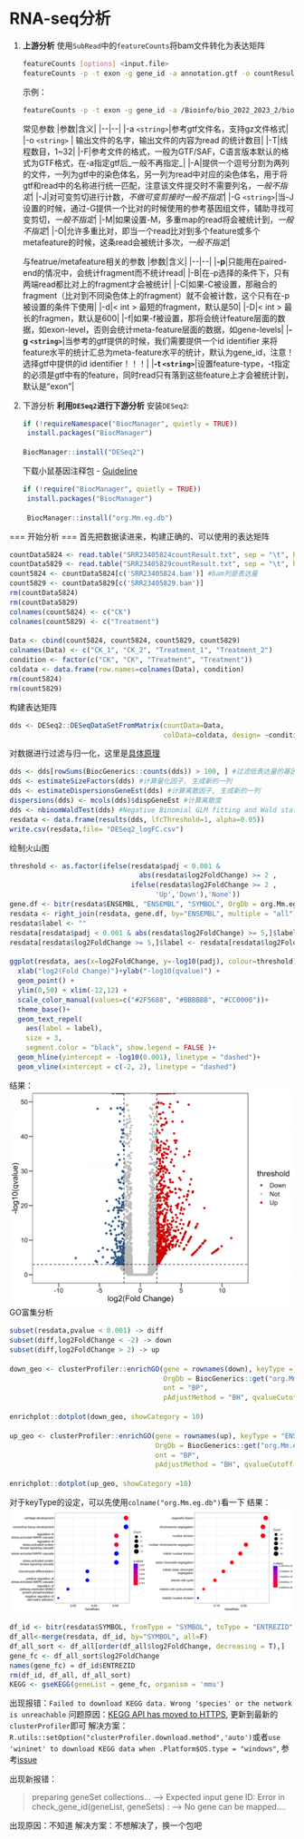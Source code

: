 # RNA-seq分析

1. __上游分析__
使用`SubRead`中的`featureCounts`将bam文件转化为表达矩阵
    ```sh
    featureCounts [options] <input.file>
    featureCounts -p -t exon -g gene_id -a annotation.gtf -o countResult.txt input.PE.bam
    ```
    示例：
    ```sh
    featureCounts -p -t exon -g gene_id -a /Bioinfo/bio_2022_2023_2/bio_nchen/Reference/Mus_musculus.GRCm39.109.chr.gtf -T 20 -o SRR23405824countResult.txt SRR23405824.bam
    ```
    常见参数
    |参数|含义|
    |--|--|
    |-a `<string>`|参考gtf文件名，支持gz文件格式|
    |-o `<string>` | 输出文件的名字，输出文件的内容为read 的统计数目|
    |-T|线程数目，1~32|
    |-F|参考文件的格式，一般为GTF/SAF，C语言版本默认的格式为GTF格式，在-a指定gtf后_一般不再指定_|
    |-A|提供一个逗号分割为两列的文件，一列为gtf中的染色体名，另一列为read中对应的染色体名，用于将gtf和read中的名称进行统一匹配，注意该文件提交时不需要列名，_一般不指定_|
    |-J|对可变剪切进行计数，_不做可变剪接时一般不指定_|
    |-G `<string>`|当-J设置的时候，通过-G提供一个比对的时候使用的参考基因组文件，辅助寻找可变剪切，_一般不指定_|
    |-M|如果设置-M，多重map的read将会被统计到，_一般不指定_|
    |-O|允许多重比对，即当一个read比对到多个feature或多个metafeature的时候，这条read会被统计多次，_一般不指定_|

    与featrue/metafeature相关的参数
    |参数|含义|
    |--|--|
    |__-p__|只能用在paired-end的情况中，会统计fragment而不统计read|
    |-B|在-p选择的条件下，只有两端read都比对上的fragment才会被统计|
    |-C|如果-C被设置，那融合的fragment（比对到不同染色体上的fragment）就不会被计数，这个只有在-p被设置的条件下使用|
    |-d|< int >	最短的fragment，默认是50|
    |-D|< int >	最长的fragmen，默认是600|
    |-f|如果-f被设置，那将会统计feature层面的数据，如exon-level，否则会统计meta-feature层面的数据，如gene-levels|
    |__-g `<string>`__|当参考的gtf提供的时候，我们需要提供一个id identifier 来将feature水平的统计汇总为meta-feature水平的统计，默认为gene_id，注意！选择gtf中提供的id identifier！！！|
    |__-t `<string>`__|设置feature-type，-t指定的必须是gtf中有的feature，同时read只有落到这些feature上才会被统计到，默认是“exon”|

2. 下游分析
   __利用`DESeq2`进行下游分析__
   安装`DESeq2`:
   ```R
   if (!requireNamespace("BiocManager", quietly = TRUE))
    install.packages("BiocManager")

   BiocManager::install("DESeq2")
   ```
   下载小鼠基因注释包 - [Guideline](https://bioconductor.org/packages/release/data/annotation/html/org.Mm.eg.db.html)
   ```R
   if (!require("BiocManager", quietly = TRUE))
    install.packages("BiocManager")

    BiocManager::install("org.Mm.eg.db")
   ```
=== 开始分析 ===
  首先把数据读进来，构建正确的、可以使用的表达矩阵
  ```R
  countData5824 <- read.table("SRR23405824countResult.txt", sep = "\t", header = TRUE, row.names=1)
  countData5829 <- read.table("SRR23405829countResult.txt", sep = "\t", header = TRUE, row.names=1)
  count5824 <- countData5824[c('SRR23405824.bam')] #bam列是表达量
  count5829 <- countData5829[c('SRR23405829.bam')]
  rm(countData5824)
  rm(countData5829)
  colnames(count5824) <- c("CK")
  colnames(count5829) <- c("Treatment")

  Data <- cbind(count5824, count5824, count5829, count5829)
  colnames(Data) <- c("CK_1", "CK_2", "Treatment_1", "Treatment_2") 
  condition <- factor(c("CK", "CK", "Treatment", "Treatment"))
  coldata <- data.frame(row.names=colnames(Data), condition)
  rm(count5824)
  rm(count5829)
  ```
  构建表达矩阵
  ```R
  dds <- DESeq2::DESeqDataSetFromMatrix(countData=Data, 
                                        colData=coldata, design= ~condition)
  ```
  对数据进行过滤与归一化，这里是[具体原理](https://www.jianshu.com/p/8aa995149744)
  ```R
  dds <- dds[rowSums(BiocGenerics::counts(dds)) > 100, ] #过滤低表达量的基因
  dds <- estimateSizeFactors(dds) #计算量化因子, 生成新的一列
  dds <- estimateDispersionsGeneEst(dds) #计算离散因子, 生成新的一列
  dispersions(dds) <- mcols(dds)$dispGeneEst #计算离散度
  dds <- nbinomWaldTest(dds) #Negative Binomial GLM fitting and Wald statistics, 根据刚刚计算的量化因子和离散因子，生成可用的表达矩阵
  resdata <- data.frame(results(dds, lfcThreshold=1, alpha=0.05)) 
  write.csv(resdata,file= "DESeq2_logFC.csv")
  ```
  绘制火山图
  ```R
  threshold <- as.factor(ifelse(resdata$padj < 0.001 & 
                                  abs(resdata$log2FoldChange) >= 2 ,
                                ifelse(resdata$log2FoldChange >= 2 ,
                                      'Up','Down'),'None')) 
  gene.df <- bitr(resdata$ENSEMBL, "ENSEMBL", "SYMBOL", OrgDb = org.Mm.eg.db)
resdata <- right_join(resdata, gene.df, by="ENSEMBL", multiple = "all")
resdata$label <- ""
resdata[resdata$padj < 0.001 & abs(resdata$log2FoldChange) >= 5,]$label <- resdata[resdata$padj < 0.001 & abs(resdata$log2FoldChange) >= 5,]$SYMBOL
resdata[resdata$log2FoldChange >= 5,]$label <- resdata[resdata$log2FoldChange >= 5,]$SYMBOL

  ggplot(resdata, aes(x=log2FoldChange, y=-log10(padj), colour=threshold)) +
    xlab("log2(Fold Change)")+ylab("-log10(qvalue)") +
    geom_point() +
    ylim(0,50) + xlim(-12,12) +
    scale_color_manual(values=c("#2F5688", "#BBBBBB", "#CC0000"))+
    theme_base()+
    geom_text_repel(
      aes(label = label),
      size = 3,
      segment.color = "black", show.legend = FALSE )+
    geom_hline(yintercept = -log10(0.001), linetype = "dashed")+
    geom_vline(xintercept = c(-2, 2), linetype = "dashed")
   ```
 结果：
  ![](./img/2023-03-05-15-37-18.png)
  GO富集分析
  ```R
  subset(resdata,pvalue < 0.001) -> diff
  subset(diff,log2FoldChange < -2) -> down
  subset(diff,log2FoldChange > 2) -> up

  down_geo <- clusterProfiler::enrichGO(gene = rownames(down), keyType = "ENSEMBL",
                                        OrgDb = BiocGenerics::get("org.Mm.eg.db"), 
                                        ont = "BP",
                                        pAdjustMethod = "BH", qvalueCutoff = 0.05)

  enrichplot::dotplot(down_geo, showCategory = 10)

  up_geo <- clusterProfiler::enrichGO(gene = rownames(up), keyType = "ENSEMBL",
                                      OrgDb = BiocGenerics::get("org.Mm.eg.db"), 
                                      ont = "BP",
                                      pAdjustMethod = "BH", qvalueCutoff = 0.05)

  enrichplot::dotplot(up_geo, showCategory =10)
  ```
  对于keyType的设定，可以先使用`colname("org.Mm.eg.db")`看一下
  结果：
  ![](./img/2023-03-05-15-41-23.png)
  ```R
  df_id <- bitr(resdata$SYMBOL, fromType = "SYMBOL", toType = "ENTREZID", OrgDb = "org.Mm.eg.db")
  df_all<-merge(resdata, df_id, by="SYMBOL", all=F)
  df_all_sort <- df_all[order(df_all$log2FoldChange, decreasing = T),]
  gene_fc <- df_all_sort$log2FoldChange
  names(gene_fc) = df_id$ENTREZID
  rm(df_id, df_all, df_all_sort)
  KEGG <- gseKEGG(geneList = gene_fc, organism = 'mmu')
  ```
  出现报错：`Failed to download KEGG data. Wrong 'species' or the network is unreachable`
  问题原因：[KEGG API has moved to HTTPS](https://github.com/YuLab-SMU/clusterProfiler/issues/470), 更新到最新的`clusterProfiler`即可
  解决方案：`R.utils::setOption("clusterProfiler.download.method",'auto')`或者`use 'wininet' to download KEGG data when .Platform$OS.type = "windows"`, 参考[issue](https://github.com/YuLab-SMU/clusterProfiler/pull/471)

  出现新报错：
  > preparing geneSet collections...
  --> Expected input gene ID: 
  Error in check_gene_id(geneList, geneSets) : 
    --> No gene can be mapped....
    
  出现原因：不知道
  解决方案：不想解决了，换一个包吧
